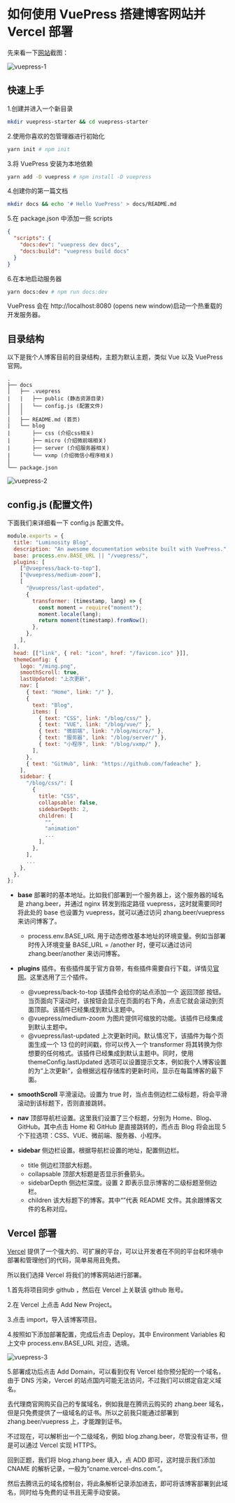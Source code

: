 # 如何使用 VuePress 搭建博客网站并 Vercel 部署

先来看一下[网站](https://zhang.beer/vuepress)截图：

![vuepress-1](https://zhang.beer/static/images/vuepress-1.png)

## 快速上手

1.创建并进入一个新目录

```sh
mkdir vuepress-starter && cd vuepress-starter
```

2.使用你喜欢的包管理器进行初始化

```sh
yarn init # npm init
```

3.将 VuePress 安装为本地依赖

```sh
yarn add -D vuepress # npm install -D vuepress
```

4.创建你的第一篇文档

```sh
mkdir docs && echo '# Hello VuePress' > docs/README.md
```

5.在 package.json 中添加一些 scripts

```json
{
  "scripts": {
    "docs:dev": "vuepress dev docs",
    "docs:build": "vuepress build docs"
  }
}
```

6.在本地启动服务器

```sh
yarn docs:dev # npm run docs:dev
```

VuePress 会在 http://localhost:8080 (opens new window)启动一个热重载的开发服务器。

## 目录结构

以下是我个人博客目前的目录结构，主题为默认主题，类似 Vue 以及 VuePress 官网。

```
.
├── docs
│   ├── .vuepress
|   |   ├── public (静态资源目录)
│   │   └── config.js (配置文件)
│   │
│   ├── README.md (首页)
|   └── blog
|       ├── css (介绍css相关)
|       ├── micro (介绍微前端相关)
|       ├── server (介绍服务器相关)
|       └── vxmp (介绍微信小程序相关)
│
└── package.json
```

![vuepress-2](https://zhang.beer/static/images/vuepress-2.png)

## config.js (配置文件)

下面我们来详细看一下 config.js 配置文件。

```js
module.exports = {
  title: "Luminosity Blog",
  description: "An awesome documentation website built with VuePress.",
  base: process.env.BASE_URL || "/vuepress/",
  plugins: [
    ["@vuepress/back-to-top"],
    ["@vuepress/medium-zoom"],
    [
      "@vuepress/last-updated",
      {
        transformer: (timestamp, lang) => {
          const moment = require("moment");
          moment.locale(lang);
          return moment(timestamp).fromNow();
        },
      },
    ],
  ],
  head: [["link", { rel: "icon", href: "/favicon.ico" }]],
  themeConfig: {
    logo: "/ming.png",
    smoothScroll: true,
    lastUpdated: "上次更新",
    nav: [
      { text: "Home", link: "/" },
      {
        text: "Blog",
        items: [
          { text: "CSS", link: "/blog/css/" },
          { text: "VUE", link: "/blog/vue/" },
          { text: "微前端", link: "/blog/micro/" },
          { text: "服务器", link: "/blog/server/" },
          { text: "小程序", link: "/blog/vxmp/" },
        ],
      },
      { text: "GitHub", link: "https://github.com/fadeache" },
    ],
    sidebar: {
      "/blog/css/": [
        {
          title: "CSS",
          collapsable: false,
          sidebarDepth: 2,
          children: [
            "",
            "animation"
            ...
          ],
        },
      ],
      ...
    },
  },
};

```

- **base** 部署时的基本地址。比如我们部署到一个服务器上，这个服务器的域名是 zhang.beer，并通过 nginx 转发到指定路径 vuepress，这时就需要同时将此处的 base 也设置为 vuepress，就可以通过访问 zhang.beer/vuepress 来访问博客了。

  - process.env.BASE_URL 用于动态修改基本地址的环境变量。例如当部署时传入环境变量 BASE_URL = /another 时，便可以通过访问 zhang.beer/another 来访问博客。

- **plugins** 插件。有些插件属于官方自带，有些插件需要自行下载，详情见[官网](https://vuepress.vuejs.org/zh/plugin/)。这里选用了三个插件。

  - @vuepress/back-to-top 该插件会给你的站点添加一个 返回顶部 按钮。当页面向下滚动时，该按钮会显示在页面的右下角，点击它就会滚动到页面顶部。该插件已经集成到默认主题中。
  - @vuepress/medium-zoom 为图片提供可缩放的功能。该插件已经集成到默认主题中。
  - @vuepress/last-updated 上次更新时间。默认情况下，该插件为每个页面生成一个 13 位的时间戳，你可以传入一个 transformer 将其转换为你想要的任何格式。该插件已经集成到默认主题中。同时，使用 themeConfig.lastUpdated 选项可以设置提示文本，例如我个人博客设置的为“上次更新”，会根据远程存储库的更新时间，显示在每篇博客的最下面。

- **smoothScroll** 平滑滚动。设置为 true 时，当点击侧边栏二级标题，将会平滑滚动到该标题下，否则直接跳转。

- **nav** 顶部导航栏设置。这里我们设置了三个标题，分别为 Home、Blog、GitHub。其中点击 Home 和 GitHub 是直接跳转的，而点击 Blog 将会出现 5 个下拉选项：CSS、VUE、微前端、服务器、小程序。

- **sidebar** 侧边栏设置。根据导航栏设置的地址，配置侧边栏。
  - title 侧边栏顶部大标题。
  - collapsable 顶部大标题是否显示折叠箭头。
  - sidebarDepth 侧边栏深度。设置 2 即表示显示博客的二级标题至侧边栏。
  - children 该大标题下的博客。其中“”代表 README 文件。其余跟博客文件的名称对应。

## Vercel 部署

[Vercel](https://Vercel.com/) 提供了一个强大的、可扩展的平台，可以让开发者在不同的平台和环境中部署和管理他们的代码，简单易用且免费。

所以我们选择 Vercel 将我们的博客网站进行部署。

1.首先将项目同步 github ，然后在 Vercel 上关联该 github 账号。

2.在 Vercel 上点击 Add New Project。

3.点击 import，导入该博客项目。

4.按照如下添加部署配置，完成后点击 Deploy。其中 Environment Variables 和上文中 process.env.BASE_URL 对应，选填。

![vuepress-3](https://zhang.beer/static/images/vuepress-3.png)

5.部署成功后点击 Add Domain，可以看到仅有 Vercel 给你预分配的一个域名，由于 DNS 污染，Vercel 的站点国内可能无法访问，不过我们可以绑定自定义域名。

去代理商官网购买自己的专属域名，例如我是在腾讯云购买的 zhang.beer 域名，但是只免费提供了一级域名的证书。所以之前我只能通过部署到 zhang.beer/vuepress 上，才能蹭到证书。

不过现在，可以解析出一个二级域名，例如 blog.zhang.beer，尽管没有证书，但是可以通过 Vercel 实现 HTTPS。

回到正题，我们将 blog.zhang.beer 填入，点 ADD 即可，这时提示我们添加 CNAME 的解析记录，一般为“cname.vercel-dns.com.”。

然后去腾讯云的域名控制台，将此条解析记录添加进去，即可将该博客部署到此域名，同时给与免费的证书且无需手动安装。
